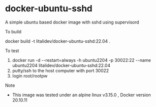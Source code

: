 # docker-ubuntu-sshd
A simple ubuntu based docker image with sshd using supervisord

To build

  docker build -t litalidev/docker-ubuntu-sshd:22.04 .


To test
  1.  docker run -d --restart=always -h ubuntu2204 -p 30022:22 --name ubuntu2204 litalidev/docker-ubuntu-sshd:22.04
  2.  putty/ssh to the host computer with port 30022
  3.  login root/rootpw


Note
  - This image was tested under an alpine linux v3.15.0 , Docker version 20.10.11

